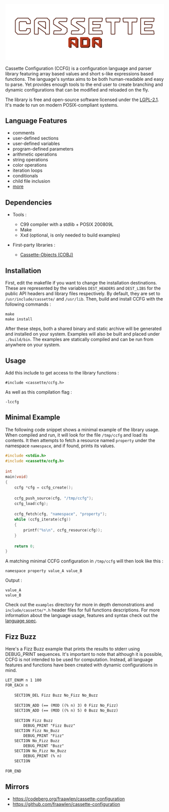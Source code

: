 <p align="center"><img src="./extras/banner.svg"></p>

Cassette Configuration (CCFG) is a configuration language and parser library featuring array based values and short s-like expressions based functions. The language's syntax aims to be both human-readable and easy to parse. Yet provides enough tools to the end user to create branching and dynamic configurations that can be modified and reloaded on the fly.

The library is free and open-source software licensed under the [LGPL-2.1](https://www.gnu.org/licenses/old-licenses/lgpl-2.1.html). It's made to run on modern POSIX-compliant systems.

Language Features
-----------------

- comments
- user-defined sections
- user-defined variables
- program-defined parameters
- arithmetic operations
- string operations
- color operations
- iteration loops
- conditionals
- child file inclusion
- [more](./doc/spec.md)

Dependencies
------------

- Tools :

	- C99 compiler with a stdlib + POSIX 200809L
	- Make
	- Xxd (optional, is only needed to build examples)

- First-party libraries :

	- [Cassette-Objects (COBJ)](/../../../../fraawlen/cassette-objects)

Installation
------------

First, edit the makefile if you want to change the installation destinations. These are represented by the variables `DEST_HEADERS` and `DEST_LIBS` for the public API headers and library files respectively. By default, they are set to `/usr/include/cassette/` and `/usr/lib`.
Then, build and install CCFG with the following commands :

```
make
make install
```

After these steps, both a shared binary and static archive will be generated and installed on your system. Examples will also be built and placed under `./build/bin`. The examples are statically compiled and can be run from anywhere on your system.

Usage
-----

Add this include to get access to the library functions :

```
#include <cassette/ccfg.h>
```

As well as this compilation flag :

```
-lccfg
```

Minimal Example
---------------

The following code snippet shows a minimal example of the library usage. When compiled and run, it will look for the file `/tmp/ccfg` and load its contents. It then attempts to fetch a resource named `property` under the namespace `namespace`, and if found, prints its values.

```c
#include <stdio.h>
#include <cassette/ccfg.h>

int
main(void)
{
	ccfg *cfg = ccfg_create();

	ccfg_push_source(cfg, "/tmp/ccfg");
	ccfg_load(cfg);

	ccfg_fetch(cfg, "namespace", "property");
	while (ccfg_iterate(cfg))
	{
		printf("%s\n", ccfg_resource(cfg));
	}

	return 0;
}
```

A matching minimal CCFG configuration in `/tmp/ccfg` will then look like this :

```
namespace property value_A value_B
```

Output :

```
value_A
value_B
```

Check out the `examples` directory for more in depth demonstrations and `include/cassette/*.h` header files for full functions descriptions. For more information about the language usage, features and syntax check out the [language spec](./doc/spec.md).

Fizz Buzz
---------

Here's a Fizz Buzz example that prints the results to stderr using DEBUG_PRINT sequences. It's important to note that although it is possible, CCFG is not intended to be used for computation. Instead, all language features and functions have been created with dynamic configurations in mind.

```
LET_ENUM n 1 100
FOR_EACH n

	SECTION_DEL Fizz Buzz No_Fizz No_Buzz

	SECTION_ADD (== (MOD ((% n) 3) 0 Fizz No_Fizz)
	SECTION_ADD (== (MOD ((% n) 5) 0 Buzz No_Buzz)

	SECTION Fizz Buzz
		DEBUG_PRINT "Fizz Buzz"
	SECTION Fizz No_Buzz
		DEBUG_PRINT "Fizz"
	SECTION No_Fizz Buzz
		DEBUG_PRINT "Buzz"
	SECTION No_Fizz No_Buzz
		DEBUG_PRINT (% n)
	SECTION

FOR_END
```

Mirrors
-------

- https://codeberg.org/fraawlen/cassette-configuration
- https://github.com/fraawlen/cassette-configuration
